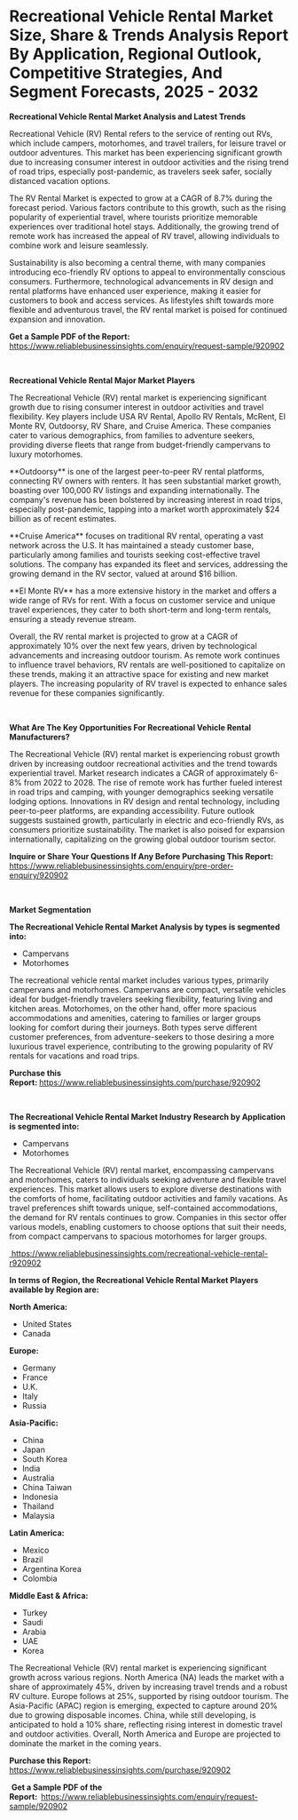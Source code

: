 <p><h1>Recreational Vehicle Rental Market Size, Share & Trends Analysis Report By Application, Regional Outlook, Competitive Strategies, And Segment Forecasts, 2025 - 2032</h1></p><p><strong>Recreational Vehicle Rental Market Analysis and Latest Trends</strong></p>
<p><p>Recreational Vehicle (RV) Rental refers to the service of renting out RVs, which include campers, motorhomes, and travel trailers, for leisure travel or outdoor adventures. This market has been experiencing significant growth due to increasing consumer interest in outdoor activities and the rising trend of road trips, especially post-pandemic, as travelers seek safer, socially distanced vacation options.</p><p>The RV Rental Market is expected to grow at a CAGR of 8.7% during the forecast period. Various factors contribute to this growth, such as the rising popularity of experiential travel, where tourists prioritize memorable experiences over traditional hotel stays. Additionally, the growing trend of remote work has increased the appeal of RV travel, allowing individuals to combine work and leisure seamlessly.</p><p>Sustainability is also becoming a central theme, with many companies introducing eco-friendly RV options to appeal to environmentally conscious consumers. Furthermore, technological advancements in RV design and rental platforms have enhanced user experience, making it easier for customers to book and access services. As lifestyles shift towards more flexible and adventurous travel, the RV rental market is poised for continued expansion and innovation.</p></p>
<p><strong>Get a Sample PDF of the Report:&nbsp;</strong> <a href="https://www.reliablebusinessinsights.com/enquiry/request-sample/920902?utm_campaign=3711&utm_medium=2&utm_source=Github&utm_content=ia&utm_term=17042025&utm_id=recreational-vehicle-rental">https://www.reliablebusinessinsights.com/enquiry/request-sample/920902</a></p>
<p>&nbsp;</p>
<p><strong>Recreational Vehicle Rental Major Market Players</strong></p>
<p><p>The Recreational Vehicle (RV) rental market is experiencing significant growth due to rising consumer interest in outdoor activities and travel flexibility. Key players include USA RV Rental, Apollo RV Rentals, McRent, El Monte RV, Outdoorsy, RV Share, and Cruise America. These companies cater to various demographics, from families to adventure seekers, providing diverse fleets that range from budget-friendly campervans to luxury motorhomes.</p><p>**Outdoorsy** is one of the largest peer-to-peer RV rental platforms, connecting RV owners with renters. It has seen substantial market growth, boasting over 100,000 RV listings and expanding internationally. The company's revenue has been bolstered by increasing interest in road trips, especially post-pandemic, tapping into a market worth approximately $24 billion as of recent estimates.</p><p>**Cruise America** focuses on traditional RV rental, operating a vast network across the U.S. It has maintained a steady customer base, particularly among families and tourists seeking cost-effective travel solutions. The company has expanded its fleet and services, addressing the growing demand in the RV sector, valued at around $16 billion.</p><p>**El Monte RV** has a more extensive history in the market and offers a wide range of RVs for rent. With a focus on customer service and unique travel experiences, they cater to both short-term and long-term rentals, ensuring a steady revenue stream.</p><p>Overall, the RV rental market is projected to grow at a CAGR of approximately 10% over the next few years, driven by technological advancements and increasing outdoor tourism. As remote work continues to influence travel behaviors, RV rentals are well-positioned to capitalize on these trends, making it an attractive space for existing and new market players. The increasing popularity of RV travel is expected to enhance sales revenue for these companies significantly.</p></p>
<p>&nbsp;</p>
<p><strong>What Are The Key Opportunities For Recreational Vehicle Rental Manufacturers?</strong></p>
<p><p>The Recreational Vehicle (RV) rental market is experiencing robust growth driven by increasing outdoor recreational activities and the trend towards experiential travel. Market research indicates a CAGR of approximately 6-8% from 2022 to 2028. The rise of remote work has further fueled interest in road trips and camping, with younger demographics seeking versatile lodging options. Innovations in RV design and rental technology, including peer-to-peer platforms, are expanding accessibility. Future outlook suggests sustained growth, particularly in electric and eco-friendly RVs, as consumers prioritize sustainability. The market is also poised for expansion internationally, capitalizing on the growing global outdoor tourism sector.</p></p>
<p><strong>Inquire or Share Your Questions If Any Before Purchasing This Report:</strong> <a href="https://www.reliablebusinessinsights.com/enquiry/pre-order-enquiry/920902?utm_campaign=3711&utm_medium=2&utm_source=Github&utm_content=ia&utm_term=17042025&utm_id=recreational-vehicle-rental">https://www.reliablebusinessinsights.com/enquiry/pre-order-enquiry/920902</a></p>
<p>&nbsp;</p>
<p><strong>Market Segmentation</strong></p>
<p><strong>The Recreational Vehicle Rental Market Analysis by types is segmented into:</strong></p>
<p><ul><li>Campervans</li><li>Motorhomes</li></ul></p>
<p><p>The recreational vehicle rental market includes various types, primarily campervans and motorhomes. Campervans are compact, versatile vehicles ideal for budget-friendly travelers seeking flexibility, featuring living and kitchen areas. Motorhomes, on the other hand, offer more spacious accommodations and amenities, catering to families or larger groups looking for comfort during their journeys. Both types serve different customer preferences, from adventure-seekers to those desiring a more luxurious travel experience, contributing to the growing popularity of RV rentals for vacations and road trips.</p></p>
<p><strong>Purchase this Report:&nbsp;</strong><a href="https://www.reliablebusinessinsights.com/purchase/920902?utm_campaign=3711&utm_medium=2&utm_source=Github&utm_content=ia&utm_term=17042025&utm_id=recreational-vehicle-rental">https://www.reliablebusinessinsights.com/purchase/920902</a></p>
<p>&nbsp;</p>
<p><strong>The Recreational Vehicle Rental Market Industry Research by Application is segmented into:</strong></p>
<p><ul><li>Campervans</li><li>Motorhomes</li></ul></p>
<p><p>The Recreational Vehicle (RV) rental market, encompassing campervans and motorhomes, caters to individuals seeking adventure and flexible travel experiences. This market allows users to explore diverse destinations with the comforts of home, facilitating outdoor activities and family vacations. As travel preferences shift towards unique, self-contained accommodations, the demand for RV rentals continues to grow. Companies in this sector offer various models, enabling customers to choose options that suit their needs, from compact campervans to spacious motorhomes for larger groups.</p></p>
<p><a href="https://www.reliablebusinessinsights.com/recreational-vehicle-rental-r920902?utm_campaign=3711&utm_medium=2&utm_source=Github&utm_content=ia&utm_term=17042025&utm_id=recreational-vehicle-rental">&nbsp;https://www.reliablebusinessinsights.com/recreational-vehicle-rental-r920902</a></p>
<p><strong>In terms of Region, the Recreational Vehicle Rental Market Players available by Region are:</strong></p>
<p>
    <p> <strong> North America: </strong>
        <ul>
            <li>United States</li>
            <li>Canada</li>
        </ul>
        </p> 
    <p> <strong> Europe: </strong>
        <ul>
            <li>Germany</li>
            <li>France</li>
            <li>U.K.</li>
            <li>Italy</li>
            <li>Russia</li>
        </ul>
        </p> 
    <p> <strong> Asia-Pacific: </strong>
        <ul>
            <li>China</li>
            <li>Japan</li>
            <li>South Korea</li>
            <li>India</li>
            <li>Australia</li>
            <li>China Taiwan</li>
            <li>Indonesia</li>
            <li>Thailand</li>
            <li>Malaysia</li>
        </ul>
        </p> 
    <p> <strong> Latin America: </strong>
        <ul>
            <li>Mexico</li>
            <li>Brazil</li>
            <li>Argentina Korea</li>
            <li>Colombia</li>
        </ul>
        </p> 
    <p> <strong> Middle East & Africa: </strong>
        <ul>
            <li>Turkey</li>
            <li>Saudi</li>
            <li>Arabia</li>
            <li>UAE</li>
            <li>Korea</li>
        </ul>
    </p>
    </p>
<p><p>The Recreational Vehicle (RV) rental market is experiencing significant growth across various regions. North America (NA) leads the market with a share of approximately 45%, driven by increasing travel trends and a robust RV culture. Europe follows at 25%, supported by rising outdoor tourism. The Asia-Pacific (APAC) region is emerging, expected to capture around 20% due to growing disposable incomes. China, while still developing, is anticipated to hold a 10% share, reflecting rising interest in domestic travel and outdoor activities. Overall, North America and Europe are projected to dominate the market in the coming years.</p></p>
<p><strong>Purchase this Report: </strong><a href="https://www.reliablebusinessinsights.com/purchase/920902?utm_campaign=3711&utm_medium=2&utm_source=Github&utm_content=ia&utm_term=17042025&utm_id=recreational-vehicle-rental">https://www.reliablebusinessinsights.com/purchase/920902</a></p>
<p>&nbsp;<strong>Get a Sample PDF of the Report:&nbsp;&nbsp;</strong><a href="https://www.reliablebusinessinsights.com/enquiry/request-sample/920902?utm_campaign=3711&utm_medium=2&utm_source=Github&utm_content=ia&utm_term=17042025&utm_id=recreational-vehicle-rental">https://www.reliablebusinessinsights.com/enquiry/request-sample/920902</a></p>
<p><strong></strong></p>
<p><p></p><p></p><p></p></p>